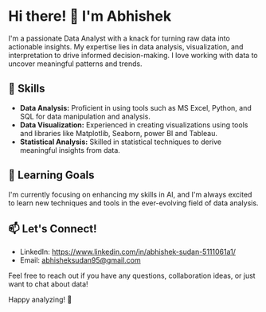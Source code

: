 

# Hi there! 👋 I'm Abhishek

I'm a passionate Data Analyst with a knack for turning raw data into actionable insights. My expertise lies in data analysis, visualization, and interpretation to drive informed decision-making. I love working with data to uncover meaningful patterns and trends.

<!--- Skills Section --->
## 🔧 Skills

- **Data Analysis:** Proficient in using tools such as MS Excel, Python, and SQL for data manipulation and analysis.
- **Data Visualization:** Experienced in creating visualizations using  tools and libraries like Matplotlib, Seaborn, power BI and Tableau.
- **Statistical Analysis:** Skilled in statistical techniques to derive meaningful insights from data.

<!--- Learning Goals Section --->
## 🌱 Learning Goals

I'm currently focusing on enhancing my skills in AI, and I'm always excited to learn new techniques and tools in the ever-evolving field of data analysis.

<!--- Contact Section --->
## 📫 Let's Connect!

- LinkedIn: https://www.linkedin.com/in/abhishek-sudan-5111061a1/
- Email: abhisheksudan95@gmail.com

Feel free to reach out if you have any questions, collaboration ideas, or just want to chat about data!

Happy analyzing! 🚀
